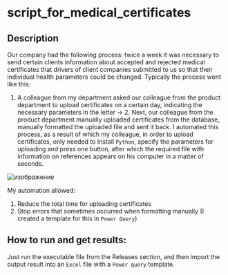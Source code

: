 # script_for_medical_certificates

## Description
Our company had the following process: twice a week it was necessary to send certain clients information about accepted and rejected medical certificates that drivers of client companies submitted to us so that their individual health parameters could be changed.
Typically the process went like this:
1. A colleague from my department asked our colleague from the product department to upload certificates on a certain day, indicating the necessary parameters in the letter -> 2. Next, our colleague from the product department manually uploaded certificates from the database, manually formatted the uploaded file and sent it back.
I automated this process, as a result of which my colleague, in order to upload certificates, only needed to Install ```Python```, specify the parameters for uploading and press one button, after which the required file with information on references appears on his computer in a matter of seconds.

![изображение](https://github.com/CompilerCaster/script_for_medical_certificates/assets/128957307/3abfc771-8820-4e86-aab8-2d21b4d02315)

My automation allowed:
1. Reduce the total time for uploading certificates
2. Stop errors that sometimes occurred when formatting manually (I created a template for this in ```Power Query```)

## How to run and get results:
Just run the executable file from the Releases section, and then import the output result into an ```Excel``` file with a ```Power query``` template.





